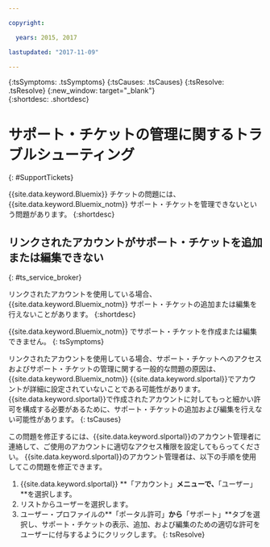 ```yaml
---

copyright:

  years: 2015, 2017

lastupdated: "2017-11-09"

---
```



{:tsSymptoms: .tsSymptoms}
{:tsCauses: .tsCauses}
{:tsResolve: .tsResolve}
{:new_window: target="_blank"}  
{:shortdesc: .shortdesc}


# サポート・チケットの管理に関するトラブルシューティング
{: #SupportTickets}

{{site.data.keyword.Bluemix}} チケットの問題には、{{site.data.keyword.Bluemix_notm}} サポート・チケットを管理できないという問題があります。
{:shortdesc}

## リンクされたアカウントがサポート・チケットを追加または編集できない
{: #ts_service_broker}

リンクされたアカウントを使用している場合、{{site.data.keyword.Bluemix_notm}} サポート・チケットの追加または編集を行えないことがあります。
{:shortdesc}

{{site.data.keyword.Bluemix_notm}} でサポート・チケットを作成または編集できません。
{: tsSymptoms}

リンクされたアカウントを使用している場合、サポート・チケットへのアクセスおよびサポート・チケットの管理に関する一般的な問題の原因は、{{site.data.keyword.Bluemix_notm}} {{site.data.keyword.slportal}}でアカウントが詳細に設定されていないことである可能性があります。 {{site.data.keyword.slportal}}で作成されたアカウントに対してもっと細かい許可を構成する必要があるために、サポート・チケットの追加および編集を行えない可能性があります。
{: tsCauses}

この問題を修正するには、{{site.data.keyword.slportal}}のアカウント管理者に連絡して、ご使用のアカウントに適切なアクセス権限を設定してもらってください。 {{site.data.keyword.slportal}}のアカウント管理者は、以下の手順を使用してこの問題を修正できます。

1. {{site.data.keyword.slportal}} **「アカウント」**メニューで、**「ユーザー」**を選択します。
2. リストからユーザーを選択します。
3. ユーザー・プロファイルの**「ポータル許可」**から**「サポート」**タブを選択し、サポート・チケットの表示、追加、および編集のための適切な許可をユーザーに付与するようにクリックします。
{: tsResolve}
